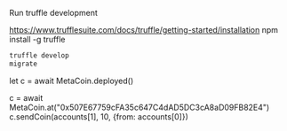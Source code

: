 Run truffle development


https://www.trufflesuite.com/docs/truffle/getting-started/installation
npm install -g truffle

```bash
truffle develop
migrate
```

let c = await MetaCoin.deployed()


c = await MetaCoin.at("0x507E67759cFA35c647C4dAD5DC3cA8aD09FB82E4")
c.sendCoin(accounts[1], 10, {from: accounts[0]})
